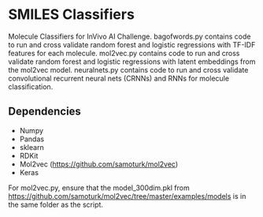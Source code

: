 # SMILES Classifiers
Molecule Classifiers for InVivo AI Challenge. bagofwords.py contains code to run and cross validate random forest and logistic regressions with TF-IDF features for each molecule. mol2vec.py contains code to run and cross validate random forest and logistic regressions with latent embeddings from the mol2vec model. neuralnets.py contains code to run and cross validate convolutional recurrent neural nets (CRNNs) and RNNs for molecule classification.

## Dependencies
* Numpy
* Pandas
* sklearn
* RDKit
* Mol2vec (https://github.com/samoturk/mol2vec)
* Keras

For mol2vec.py, ensure that the model\_300dim.pkl from https://github.com/samoturk/mol2vec/tree/master/examples/models is in the same folder as the script.

